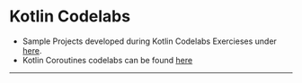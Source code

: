 # Kotlin Codelabs

- Sample Projects developed during Kotlin Codelabs Exercieses under [here][codelab_url].
- Kotlin Coroutines codelabs can be found [here][kotlin_coroutines]
---
[codelab_url]: https://codelabs.developers.google.com/android-kotlin-fundamentals/
[kotlin_coroutines]: https://codelabs.developers.google.com/codelabs/kotlin-coroutines/
